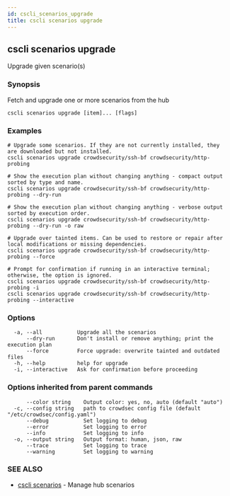 ```yaml
---
id: cscli_scenarios_upgrade
title: cscli scenarios upgrade
---
```

## cscli scenarios upgrade

Upgrade given scenario(s)

### Synopsis

Fetch and upgrade one or more scenarios from the hub

```
cscli scenarios upgrade [item]... [flags]
```

### Examples

```
# Upgrade some scenarios. If they are not currently installed, they are downloaded but not installed.
cscli scenarios upgrade crowdsecurity/ssh-bf crowdsecurity/http-probing

# Show the execution plan without changing anything - compact output sorted by type and name.
cscli scenarios upgrade crowdsecurity/ssh-bf crowdsecurity/http-probing --dry-run

# Show the execution plan without changing anything - verbose output sorted by execution order.
cscli scenarios upgrade crowdsecurity/ssh-bf crowdsecurity/http-probing --dry-run -o raw

# Upgrade over tainted items. Can be used to restore or repair after local modifications or missing dependencies.
cscli scenarios upgrade crowdsecurity/ssh-bf crowdsecurity/http-probing --force

# Prompt for confirmation if running in an interactive terminal; otherwise, the option is ignored.
cscli scenarios upgrade crowdsecurity/ssh-bf crowdsecurity/http-probing -i
cscli scenarios upgrade crowdsecurity/ssh-bf crowdsecurity/http-probing --interactive
```

### Options

```
  -a, --all           Upgrade all the scenarios
      --dry-run       Don't install or remove anything; print the execution plan
      --force         Force upgrade: overwrite tainted and outdated files
  -h, --help          help for upgrade
  -i, --interactive   Ask for confirmation before proceeding
```

### Options inherited from parent commands

```
      --color string    Output color: yes, no, auto (default "auto")
  -c, --config string   path to crowdsec config file (default "/etc/crowdsec/config.yaml")
      --debug           Set logging to debug
      --error           Set logging to error
      --info            Set logging to info
  -o, --output string   Output format: human, json, raw
      --trace           Set logging to trace
      --warning         Set logging to warning
```

### SEE ALSO

* [cscli scenarios](/cscli/cscli_scenarios.md)	 - Manage hub scenarios

